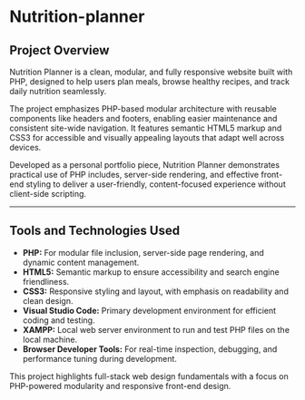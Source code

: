 # Nutrition-planner

## Project Overview

Nutrition Planner is a clean, modular, and fully responsive website built with PHP, designed to help users plan meals, browse healthy recipes, and track daily nutrition seamlessly. 

The project emphasizes PHP-based modular architecture with reusable components like headers and footers, enabling easier maintenance and consistent site-wide navigation. It features semantic HTML5 markup and CSS3 for accessible and visually appealing layouts that adapt well across devices.

Developed as a personal portfolio piece, Nutrition Planner demonstrates practical use of PHP includes, server-side rendering, and effective front-end styling to deliver a user-friendly, content-focused experience without client-side scripting.

---

## Tools and Technologies Used

- **PHP:** For modular file inclusion, server-side page rendering, and dynamic content management.
- **HTML5:** Semantic markup to ensure accessibility and search engine friendliness.
- **CSS3:** Responsive styling and layout, with emphasis on readability and clean design.
- **Visual Studio Code:** Primary development environment for efficient coding and testing.
- **XAMPP:** Local web server environment to run and test PHP files on the local machine.
- **Browser Developer Tools:** For real-time inspection, debugging, and performance tuning during development.

This project highlights full-stack web design fundamentals with a focus on PHP-powered modularity and responsive front-end design.
